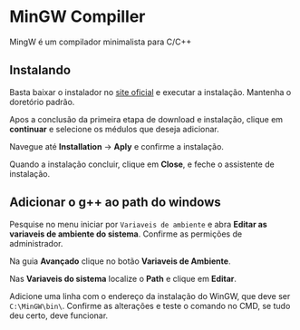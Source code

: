 # MinGW Compiller
MingW é um compilador minimalista para C/C++

## Instalando

Basta baixar o instalador no [site oficial](https://sourceforge.net/projects/mingw/files/Installer/mingw-get-setup.exe/download) e executar a instalação.
Mantenha o doretório padrão.

Apos a conclusão da primeira etapa de download e instalação, clique em **continuar** e selecione os médulos que deseja adicionar.

Navegue até **Installation** -> **Aply** e confirme a instalação.

Quando a instalação concluir, clique em **Close**, e feche o assistente de instalação.

## Adicionar o g++ ao path do windows

Pesquise no menu iniciar por `Variaveis de ambiente` e abra **Editar as variaveis de ambiente do sistema**. Confirme as permições de administrador.

Na guia **Avançado** clique no botão **Variaveis de Ambiente**.

Nas **Variaveis do sistema** localize o **Path** e clique em **Editar**.

Adicione uma linha com o endereço da instalação do WinGW, que deve ser `C:\MinGW\bin\`. Confirme as alterações e teste o comando no CMD, se tudo deu certo, deve funcionar.


